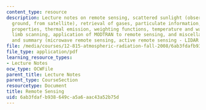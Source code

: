 ```yaml
---
content_type: resource
description: Lecture notes on remote sensing, scattered sunlight (observations from
  ground, from satellite), retrieval of gases, particulate information, and surface
  properties, thermal emission, weighting functions, temperature and water vapor retrieval,
  limb scanning, application of MODTRAN to remote sensing, and miscellaneous topics
  and summary (microwave remote sensing, active remote sensing - LIDAR and RADAR).
file: /media/courses/12-815-atmospheric-radiation-fall-2008/6ab3fdafb938649ca5a6aac43a52b75d_remote_sensing.pdf
file_type: application/pdf
learning_resource_types:
- Lecture Notes
ocw_type: OCWFile
parent_title: Lecture Notes
parent_type: CourseSection
resourcetype: Document
title: Remote Sensing
uid: 6ab3fdaf-b938-649c-a5a6-aac43a52b75d
---
```

